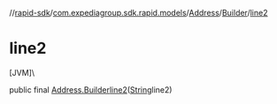 //[rapid-sdk](../../../../index.md)/[com.expediagroup.sdk.rapid.models](../../index.md)/[Address](../index.md)/[Builder](index.md)/[line2](line2.md)

# line2

[JVM]\

public final [Address.Builder](index.md)[line2](line2.md)([String](https://docs.oracle.com/javase/8/docs/api/java/lang/String.html)line2)
